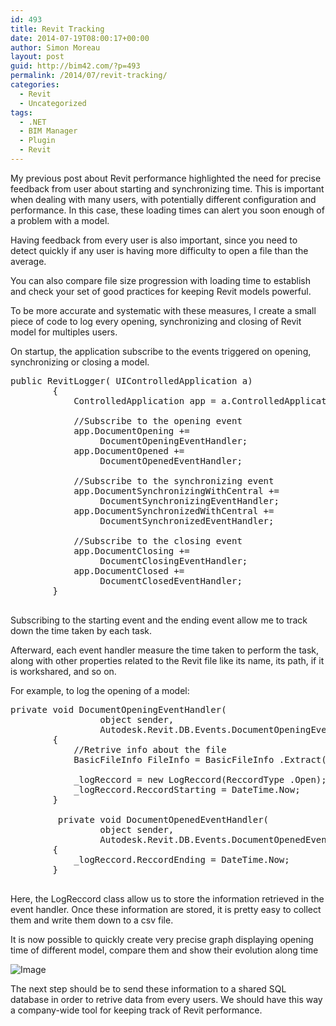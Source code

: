 ```yaml
---
id: 493
title: Revit Tracking
date: 2014-07-19T08:00:17+00:00
author: Simon Moreau
layout: post
guid: http://bim42.com/?p=493
permalink: /2014/07/revit-tracking/
categories:
  - Revit
  - Uncategorized
tags:
  - .NET
  - BIM Manager
  - Plugin
  - Revit
---
```

My previous post about Revit performance highlighted the need for precise feedback from user about starting and synchronizing time. This is important when dealing with many users, with potentially different configuration and performance. In this case, these loading times can alert you soon enough of a problem with a model.

Having feedback from every user is also important, since you need to detect quickly if any user is having more difficulty to open a file than the average.

You can also compare file size progression with loading time to establish and check your set of good practices for keeping Revit models powerful.

To be more accurate and systematic with these measures, I create a small piece of code to log every opening, synchronizing and closing of Revit model for multiples users.

On startup, the application subscribe to the events triggered on opening, synchronizing or closing a model.

<pre class="brush: csharp; title: ; notranslate" title="">public RevitLogger( UIControlledApplication a)
        {
            ControlledApplication app = a.ControlledApplication;

            //Subscribe to the opening event
            app.DocumentOpening += 
                 DocumentOpeningEventHandler;
            app.DocumentOpened += 
                 DocumentOpenedEventHandler;

            //Subscribe to the synchronizing event
            app.DocumentSynchronizingWithCentral += 
                 DocumentSynchronizingEventHandler;
            app.DocumentSynchronizedWithCentral += 
                 DocumentSynchronizedEventHandler;

            //Subscribe to the closing event
            app.DocumentClosing += 
                 DocumentClosingEventHandler;
            app.DocumentClosed += 
                 DocumentClosedEventHandler;
        }

</pre>

Subscribing to the starting event and the ending event allow me to track down the time taken by each task.

Afterward, each event handler measure the time taken to perform the task, along with other properties related to the Revit file like its name, its path, if it is workshared, and so on.

For example, to log the opening of a model:

<pre class="brush: csharp; title: ; notranslate" title="">private void DocumentOpeningEventHandler(
                 object sender,
                 Autodesk.Revit.DB.Events.DocumentOpeningEventArgs args)
        {
            //Retrive info about the file
            BasicFileInfo FileInfo = BasicFileInfo .Extract(args.PathName);

            _logReccord = new LogReccord(ReccordType .Open);
            _logReccord.ReccordStarting = DateTime.Now;
        }

         private void DocumentOpenedEventHandler(
                 object sender,
                 Autodesk.Revit.DB.Events.DocumentOpenedEventArgs args)
        {
            _logReccord.ReccordEnding = DateTime.Now;
        }

</pre>

Here, the LogReccord class allow us to store the information retrieved in the event handler. Once these information are stored, it is pretty easy to collect them and write them down to a csv file.

It is now possible to quickly create very precise graph displaying opening time of different model, compare them and show their evolution along time

![Image](http://bim42.com/wp-content/uploads/2014/07/Image.png)

The next step should be to send these information to a shared SQL database in order to retrive data from every users. We should have this way a company-wide tool for keeping track of Revit performance.